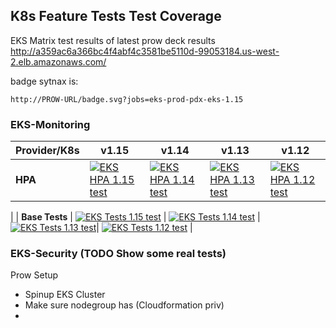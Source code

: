 


## K8s Feature Tests Test Coverage

EKS Matrix test results of latest prow deck results http://a359ac6a366bc4f4abf4c3581be5110d-99053184.us-west-2.elb.amazonaws.com/

badge sytnax is:

	http://PROW-URL/badge.svg?jobs=eks-prod-pdx-eks-1.15

### EKS-Monitoring

| Provider/K8s | v1.15 | v1.14 |  v1.13 |  v1.12 |
| ----------- | -----------| ----------- |----------- |----------- 
| **HPA** | [![EKS HPA 1.15 test](http://a359ac6a366bc4f4abf4c3581be5110d-99053184.us-west-2.elb.amazonaws.com/badge.svg?jobs=eks-prod-pdx-hpa-1.15)](http://a359ac6a366bc4f4abf4c3581be5110d-99053184.us-west-2.elb.amazonaws.com/badge.svg?jobs=eks-prod-pdx-hpa-1.15) | [![EKS HPA 1.14 test](http://a359ac6a366bc4f4abf4c3581be5110d-99053184.us-west-2.elb.amazonaws.com/badge.svg?jobs=eks-prod-pdx-hpa-1.14)](http://a359ac6a366bc4f4abf4c3581be5110d-99053184.us-west-2.elb.amazonaws.com/badge.svg?jobs=eks-prod-pdx-hpa-1.14) | [![EKS HPA 1.13 test](http://a359ac6a366bc4f4abf4c3581be5110d-99053184.us-west-2.elb.amazonaws.com/badge.svg?jobs=eks-prod-pdx-hpa-1.13)](http://a359ac6a366bc4f4abf4c3581be5110d-99053184.us-west-2.elb.amazonaws.com/badge.svg?jobs=eks-prod-pdx-hpa-1.13)| [![EKS HPA 1.12 test](http://a359ac6a366bc4f4abf4c3581be5110d-99053184.us-west-2.elb.amazonaws.com/badge.svg?jobs=eks-prod-pdx-hpa-1.12)](http://a359ac6a366bc4f4abf4c3581be5110d-99053184.us-west-2.elb.amazonaws.com/badge.svg?jobs=eks-prod-pdx-hpa-1.12)
|
| **Base Tests** | [![EKS Tests 1.15 test](http://a359ac6a366bc4f4abf4c3581be5110d-99053184.us-west-2.elb.amazonaws.com/badge.svg?jobs=eks-prod-pdx-eks-1.15)](http://a359ac6a366bc4f4abf4c3581be5110d-99053184.us-west-2.elb.amazonaws.com/badge.svg?jobs=eks-prod-pdx-eks-1.15) | [![EKS Tests 1.14 test](http://a359ac6a366bc4f4abf4c3581be5110d-99053184.us-west-2.elb.amazonaws.com/badge.svg?jobs=eks-prod-pdx-eks-1.14)](http://a359ac6a366bc4f4abf4c3581be5110d-99053184.us-west-2.elb.amazonaws.com/badge.svg?jobs=eks-prod-pdx-eks-1.14) | [![EKS Tests 1.13 test](http://a359ac6a366bc4f4abf4c3581be5110d-99053184.us-west-2.elb.amazonaws.com/badge.svg?jobs=eks-prod-pdx-eks-1.13)](http://a359ac6a366bc4f4abf4c3581be5110d-99053184.us-west-2.elb.amazonaws.com/badge.svg?jobs=eks-prod-pdx-eks-1.13)| [![EKS Tests 1.12 test](http://a359ac6a366bc4f4abf4c3581be5110d-99053184.us-west-2.elb.amazonaws.com/badge.svg?jobs=eks-prod-pdx-eks-1.12)](http://a359ac6a366bc4f4abf4c3581be5110d-99053184.us-west-2.elb.amazonaws.com/badge.svg?jobs=eks-prod-pdx-eks-1.12)
|



### EKS-Security (TODO Show some real tests)


Prow Setup
- Spinup EKS Cluster
- Make sure nodegroup has (Cloudformation priv)
- 
